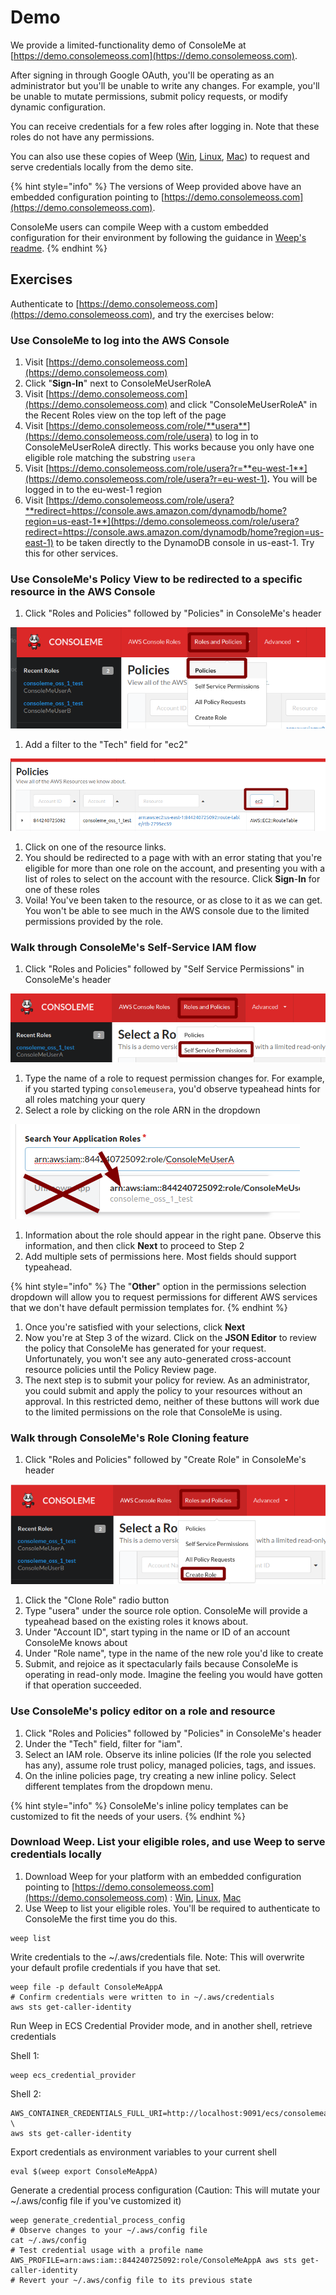 # Demo

We provide a limited-functionality demo of ConsoleMe at [https://demo.consolemeoss.com](https://demo.consolemeoss.com).

After signing in through Google OAuth, you'll be operating as an administrator but you'll be unable to write any changes. For example, you'll be unable to mutate permissions, submit policy requests, or modify dynamic configuration.

You can receive credentials for a few roles after logging in. Note that these roles do not have any permissions.

You can also use these copies of Weep \([Win](https://demo.consolemeoss.com/static/files/windows/weep.exe), [Linux](https://demo.consolemeoss.com/static/files/linux/weep), [Mac](https://demo.consolemeoss.com/static/files/darwin/weep)\) to request and serve credentials locally from the demo site.

{% hint style="info" %}
The versions of Weep provided above have an embedded configuration pointing to [https://demo.consolemeoss.com](https://demo.consolemeoss.com).

ConsoleMe users can compile Weep with a custom embedded configuration for their environment by following the guidance in [Weep's readme](https://github.com/Netflix/weep#embedded-configuration).
{% endhint %}

## Exercises

Authenticate to [https://demo.consolemeoss.com](https://demo.consolemeoss.com), and try the exercises below:

### Use ConsoleMe to log into the AWS Console

1. Visit [https://demo.consolemeoss.com](https://demo.consolemeoss.com)
2. Click "**Sign-In**" next to ConsoleMeUserRoleA
3. Visit [https://demo.consolemeoss.com](https://demo.consolemeoss.com) and click "ConsoleMeUserRoleA" in the Recent Roles view on the top left of the page
4. Visit [https://demo.consolemeoss.com/role/**usera**](https://demo.consolemeoss.com/role/usera) to log in to ConsoleMeUserRoleA directly. This works because you only have one eligible role matching the substring `usera`
5. Visit [https://demo.consolemeoss.com/role/usera?r=**eu-west-1**](https://demo.consolemeoss.com/role/usera?r=eu-west-1)**.** You will be logged in to the  eu-west-1 region
6. Visit [https://demo.consolemeoss.com/role/usera?**redirect=https://console.aws.amazon.com/dynamodb/home?region=us-east-1**](https://demo.consolemeoss.com/role/usera?redirect=https://console.aws.amazon.com/dynamodb/home?region=us-east-1) to be taken directly to the DynamoDB console in us-east-1. Try this for other services.

### Use ConsoleMe's Policy View to be redirected to a specific resource in the AWS Console

1. Click "Roles and Policies" followed by "Policies" in ConsoleMe's header

![](.gitbook/assets/image%20%2812%29.png)

1. Add a filter to the "Tech" field for "ec2"

![](.gitbook/assets/image%20%287%29.png)

1. Click on one of the resource links.
2. You should be redirected to a page with with an error stating that you're eligible for more than one role on the account, and presenting you with a list of roles to select on the account with the resource. Click **Sign**-**In** for one of these roles
3. Voila! You've been taken to the resource, or as close to it as we can get. You won't be able to see much in the AWS console due to the limited permissions provided by the role.

### Walk through ConsoleMe's Self-Service IAM flow

1. Click "Roles and Policies" followed by "Self Service Permissions" in ConsoleMe's header

![](.gitbook/assets/image%20%2811%29.png)

1. Type the name of a role to request permission changes for. For example, if you started typing `consolemeusera`, you'd observe typeahead hints for all roles matching your query
2. Select a role by clicking on the role ARN in the dropdown

![](.gitbook/assets/image%20%2810%29%20%281%29%20%281%29%20%281%29%20%281%29%20%282%29%20%282%29%20%282%29%20%282%29%20%282%29%20%282%29.png)

1. Information about the role should appear in the right pane. Observe this information, and then click **Next** to proceed to Step 2
2. Add multiple sets of permissions here. Most fields should support typeahead.

{% hint style="info" %}
The "**Other**" option in the permissions selection dropdown will allow you to request permissions for different AWS services that we don't have default permission templates for.
{% endhint %}

1. Once you're satisfied with your selections, click **Next**
2. Now you're at Step 3 of the wizard. Click on the **JSON Editor** to review the policy that ConsoleMe has generated for your request. Unfortunately, you won't see any auto-generated cross-account resource policies until the Policy Review page.
3. The next step is to submit your policy for review. As an administrator, you could submit and apply the policy to your resources without an approval. In this restricted demo, neither of these buttons will work due to the limited permissions on the role that ConsoleMe is using.

### Walk through ConsoleMe's Role Cloning feature

1. Click "Roles and Policies" followed by "Create Role" in ConsoleMe's header

![](.gitbook/assets/image%20%289%29.png)

1. Click the "Clone Role" radio button
2. Type "usera" under the source role option. ConsoleMe will provide a typeahead based on the existing roles it knows about.
3. Under "Account ID", start typing in the name or ID of an account ConsoleMe knows about
4. Under "Role name", type in the name of the new role you'd like to create
5. Submit, and rejoice as it spectacularly fails because ConsoleMe is operating in read-only mode. Imagine the feeling you would have gotten if that operation succeeded.

### Use ConsoleMe's policy editor on a role and resource

1. Click "Roles and Policies" followed by "Policies" in ConsoleMe's header
2. Under the "Tech" field, filter for "iam". 
3. Select an IAM role. Observe its inline policies \(If the role you selected has any\), assume role trust policy, managed policies, tags, and issues. 
4. On the inline policies page, try creating a new inline policy. Select different templates from the dropdown menu.

{% hint style="info" %}
ConsoleMe's inline policy templates can be customized to fit the needs of your users.
{% endhint %}

### Download Weep. List your eligible roles, and use Weep to serve credentials locally

1. Download Weep for your platform with an embedded configuration pointing to [https://demo.consolemeoss.com](https://demo.consolemeoss.com) :  [Win](https://demo.consolemeoss.com/static/files/windows/weep.exe), [Linux](https://demo.consolemeoss.com/static/files/linux/weep), [Mac](https://demo.consolemeoss.com/static/files/darwin/weep)
2. Use Weep to list your eligible roles. You'll be required to authenticate to ConsoleMe the first time you do this.

```text
weep list
```

Write credentials to the ~/.aws/credentials file. Note: This will overwrite your default profile credentials if you have that set.

```text
weep file -p default ConsoleMeAppA
# Confirm credentials were written to in ~/.aws/credentials
aws sts get-caller-identity
```

Run Weep in ECS Credential Provider mode, and in another shell, retrieve credentials

Shell 1:

```text
weep ecs_credential_provider
```

Shell 2:

```text
AWS_CONTAINER_CREDENTIALS_FULL_URI=http://localhost:9091/ecs/consolemeappa \
aws sts get-caller-identity
```

Export credentials as environment variables to your current shell

```text
eval $(weep export ConsoleMeAppA)
```

Generate a credential process configuration \(Caution: This will mutate your ~/.aws/config file if you've customized it\)

```text
weep generate_credential_process_config
# Observe changes to your ~/.aws/config file
cat ~/.aws/config
# Test credential usage with a profile name
AWS_PROFILE=arn:aws:iam::844240725092:role/ConsoleMeAppA aws sts get-caller-identity
# Revert your ~/.aws/config file to its previous state
```

